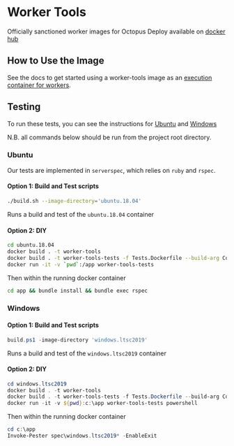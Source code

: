 # Worker Tools
Officially sanctioned worker images for Octopus Deploy available on [docker hub](https://hub.docker.com/r/octopusdeploy/worker-tools)

## How to Use the Image

See the docs to get started using a worker-tools image as an [execution container for workers](https://octopus.com/docs/deployment-process/execution-containers-for-workers).

## Testing

To run these tests, you can see the instructions for [Ubuntu](#Ubuntu) and [Windows](#Windows)

N.B. all commands below should be run from the project root directory.

### Ubuntu

Our tests are implemented in `serverspec`, which relies on `ruby` and `rspec`.

#### Option 1: Build and Test scripts

```bash
./build.sh --image-directory='ubuntu.18.04'
```

Runs a build and test of the `ubuntu.18.04` container

#### Option 2: DIY

```bash
cd ubuntu.18.04
docker build . -t worker-tools
docker build . -t worker-tools-tests -f Tests.Dockerfile --build-arg ContainerUnderTest=worker-tools
docker run -it -v `pwd`:/app worker-tools-tests
```

Then within the running docker container

```bash
cd app && bundle install && bundle exec rspec
```

### Windows

#### Option 1: Build and Test scripts

```powershell
build.ps1 -image-directory 'windows.ltsc2019'
```

Runs a build and test of the `windows.ltsc2019` container

#### Option 2: DIY

```powershell
cd windows.ltsc2019
docker build . -t worker-tools
docker build . -t worker-tools-tests -f Tests.Dockerfile --build-arg ContainerUnderTest=worker-tools
docker run -it -v ${pwd}:c:\app worker-tools-tests powershell
```

Then within the running docker container

```powershell
cd c:\app
Invoke-Pester spec\windows.ltsc2019* -EnableExit
```
